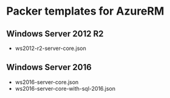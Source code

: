 Packer templates for AzureRM
============================

## Windows Server 2012 R2
- ws2012-r2-server-core.json


## Windows Server 2016
- ws2016-server-core.json
- ws2016-server-core-with-sql-2016.json


